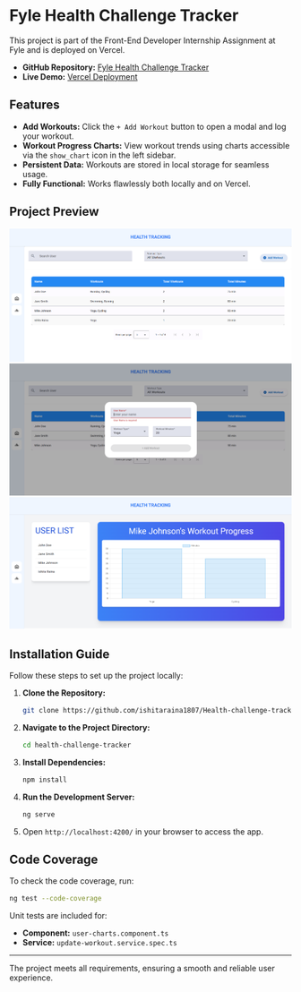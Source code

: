 # Fyle Health Challenge Tracker

This project is part of the Front-End Developer Internship Assignment at Fyle and is deployed on Vercel.

- **GitHub Repository:** [Fyle Health Challenge Tracker](https://github.com/ishitaraina1807/Health-challenge-tracker)
- **Live Demo:** [Vercel Deployment](https://health-challenge-tracker-eight.vercel.app/)

## Features
- **Add Workouts:** Click the `+ Add Workout` button to open a modal and log your workout.
- **Workout Progress Charts:** View workout trends using charts accessible via the `show_chart` icon in the left sidebar.
- **Persistent Data:** Workouts are stored in local storage for seamless usage.
- **Fully Functional:** Works flawlessly both locally and on Vercel.

## Project Preview
![Workout Tracker](https://github.com/ishitaraina1807/Health-challenge-tracker/blob/main/Screenshot%202025-02-01%20153955.png)
![Add Workout Modal](https://github.com/ishitaraina1807/Health-challenge-tracker/blob/main/Screenshot%202025-02-01%20153942.png)
![Workout Progress Charts](https://github.com/ishitaraina1807/Health-challenge-tracker/blob/main/Screenshot%202025-02-01%20154013.png)

## Installation Guide
Follow these steps to set up the project locally:

1. **Clone the Repository:**
   ```bash
   git clone https://github.com/ishitaraina1807/Health-challenge-tracker
   ```
2. **Navigate to the Project Directory:**
   ```bash
   cd health-challenge-tracker
   ```
3. **Install Dependencies:**
   ```bash
   npm install
   ```
4. **Run the Development Server:**
   ```bash
   ng serve
   ```
5. Open `http://localhost:4200/` in your browser to access the app.

## Code Coverage
To check the code coverage, run:
```bash
ng test --code-coverage
```

Unit tests are included for:
- **Component:** `user-charts.component.ts`
- **Service:** `update-workout.service.spec.ts`

---

The project meets all requirements, ensuring a smooth and reliable user experience.

